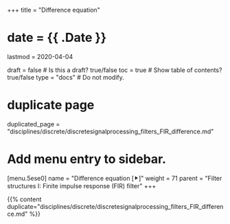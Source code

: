 +++
title = "Difference equation"

# date = {{ .Date }}
lastmod = 2020-04-04

draft = false  # Is this a draft? true/false
toc = true  # Show table of contents? true/false
type = "docs"  # Do not modify.

# duplicate page
duplicated_page = "disciplines/discrete/discretesignalprocessing_filters_FIR_difference.md"

# Add menu entry to sidebar.
[menu.5ese0]
name = "Difference equation [⯈]"
weight = 71
parent = "Filter structures I: Finite impulse response (FIR) filter"
+++

{{% content duplicate="disciplines/discrete/discretesignalprocessing_filters_FIR_difference.md" %}}
